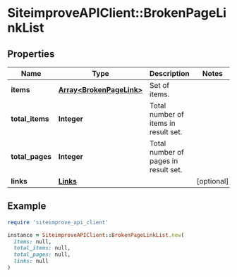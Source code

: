 # SiteimproveAPIClient::BrokenPageLinkList

## Properties

| Name | Type | Description | Notes |
| ---- | ---- | ----------- | ----- |
| **items** | [**Array&lt;BrokenPageLink&gt;**](BrokenPageLink.md) | Set of items. |  |
| **total_items** | **Integer** | Total number of items in result set. |  |
| **total_pages** | **Integer** | Total number of pages in result set. |  |
| **links** | [**Links**](Links.md) |  | [optional] |

## Example

```ruby
require 'siteimprove_api_client'

instance = SiteimproveAPIClient::BrokenPageLinkList.new(
  items: null,
  total_items: null,
  total_pages: null,
  links: null
)
```

